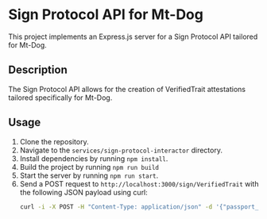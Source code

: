 # Sign Protocol API for Mt-Dog

This project implements an Express.js server for a Sign Protocol API tailored for Mt-Dog.

## Description

The Sign Protocol API allows for the creation of VerifiedTrait attestations tailored specifically for Mt-Dog.

## Usage

1. Clone the repository.
2. Navigate to the `services/sign-protocol-interactor` directory.
3. Install dependencies by running `npm install`.
4. Build the project by running `npm run build`
5. Start the server by running `npm run start`.
6. Send a POST request to `http://localhost:3000/sign/VerifiedTrait` with the following JSON payload using curl:
   ```bash
   curl -i -X POST -H "Content-Type: application/json" -d '{"passport_id": "123456789", "provider": mtDog", "trait": "custom_trait", "value": "custom_value"}' http://localhost:3000/sign/VerifiedTrait
   ```
